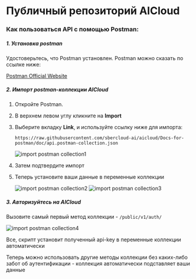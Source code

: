 # Публичный репозиторий AICloud
### Как пользоваться API с помощью Postman:
##### 1. Установка postman 
Удостоверьтесь, что Postman установлен. Postman можно сказать по ссылке ниже:

[Postman Official Website](https://www.postman.com/downloads/)

##### 2. Импорт postman-коллекции AICloud 
1.  Откройте Postman.
2.  В верхнем левом углу кликните на **Import**
3.  Выберите вкладку **Link**, и используйте ссылку ниже для импорта:
    
    ```
    https://raw.githubusercontent.com/sbercloud-ai/aicloud/Docs-for-postman/doc/api.postman-collection.json
    ```

    ![import postman collection1](/img/postman_import1.png)

4.  Затем подтвердите импорт
5.  Теперь установите ваши данные в переменные коллекции
    
    ![import postman collection2](/img/postman_import2.png)
    ![import postman collection3](/img/postman_import3.png)

##### 3. Авторизуйтесь на AICloud
Вызовите самый первый метод коллекции - ```/public/v1/auth/```

![import postman collection4](/img/postman_import4.png)
    
 Все, скрипт установит полученный api-key в переменные коллекции автоматически
 
Теперь можно использовать другие методы коллекции без каких-либо забот об аутентификации - коллекция автоматически подставляет ваши данные
